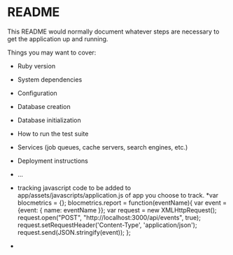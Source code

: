 # README

This README would normally document whatever steps are necessary to get the
application up and running.

Things you may want to cover:

* Ruby version

* System dependencies

* Configuration

* Database creation

* Database initialization

* How to run the test suite

* Services (job queues, cache servers, search engines, etc.)

* Deployment instructions

* ...
* tracking javascript code to be added to app/assets/javascripts/application.js of app you choose to track.
*var blocmetrics = {};
  blocmetrics.report = function(eventName){
    var event = {event: { name: eventName }};
  	var request = new XMLHttpRequest();
  	request.open("POST", "http://localhost:3000/api/events", true);
  	request.setRequestHeader('Content-Type', 'application/json');
  	request.send(JSON.stringify(event));
  };
*
